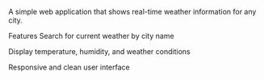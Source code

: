 A simple web application that shows real-time weather information for any city.

Features
Search for current weather by city name

Display temperature, humidity, and weather conditions

Responsive and clean user interface
